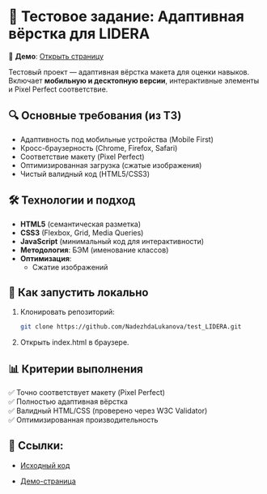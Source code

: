 # 🎯 Тестовое задание: Адаптивная вёрстка для LIDERA

🚀 **Демо**: [Открыть страницу](https://nadezhdalukanova.github.io/test_LIDERA/)

Тестовый проект — адаптивная вёрстка макета для оценки навыков.  
Включает **мобильную и десктопную версии**, интерактивные элементы и Pixel Perfect соответствие.

## 🔍 Основные требования (из ТЗ)
- Адаптивность под мобильные устройства (Mobile First)
- Кросс-браузерность (Chrome, Firefox, Safari)
- Соответствие макету (Pixel Perfect)
- Оптимизированная загрузка (сжатые изображения)
- Чистый валидный код (HTML5/CSS3)

## 🛠 Технологии и подход
- **HTML5** (семантическая разметка)
- **CSS3** (Flexbox, Grid, Media Queries)
- **JavaScript** (минимальный код для интерактивности)
- **Методология**: БЭМ (именование классов)
- **Оптимизация**:
  - Сжатие изображений 

## 📌 Как запустить локально
1. Клонировать репозиторий:
   ```bash
   git clone https://github.com/NadezhdaLukanova/test_LIDERA.git
2.   Открыть index.html в браузере.

## 📊 Критерии выполнения
✅ Точно соответствует макету (Pixel Perfect)  
✅ Полностью адаптивная вёрстка  
✅ Валидный HTML/CSS (проверено через W3C Validator)  
✅ Оптимизированная производительность 

## 🔗 Ссылки:

- [Исходный код](https://github.com/NadezhdaLukanova/test_LIDERA)

- [Демо-страница](https://nadezhdalukanova.github.io/test_LIDERA/)

